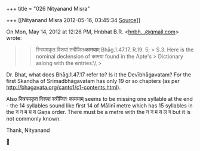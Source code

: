 +++
title = "026 Nityanand Misra"

+++
[[Nityanand Misra	2012-05-16, 03:45:34 [Source](https://groups.google.com/g/samskrita/c/vY0fM1sD_O4)]]



  
  

On Mon, May 14, 2012 at 12:26 PM, Hnbhat B.R. \<[hnbh...@gmail.com]()\> wrote:  

> 
> > स्त्रियमकृत विरूपां स्त्रीजितः**कामया**म् Bhāg.1.47.17. R.19. 5; > Ś.3. Here is the nominal declension of कामया found in the Apte's > Dictionary aslong with the entries:\\\\ >
> 
> > 
> > 
> >   
> > 
> >   
> > 

  

Dr. Bhat, what does Bhāg.1.47.17 refer to? Is it the Devībhāgavatam? For the first Skandha of Srīmadbhāgavatam has only 19 or so chapters (as per <http://bhagavata.org/canto1/c1-contents.html>).  
  
Also स्त्रियमकृत विरूपां स्त्रीजितः कामयाम् seems to be missing one syllable at the end - the 14 syllables sound like first 14 of Mālinī metre which has 15 syllables in the न न म य य Gaṇa order. There must be a metre with the न न म य ल ग but it is not commonly known.  
  
Thank, Nityanand




